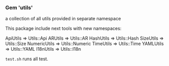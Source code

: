 ### Gem 'utils'

a collection of all utils provided in separate namespace

This package include next tools with new namespaces:

ApiUtils => Utils::Api
ARUtils => Utils::AR
HashUtils => Utils::Hash
SizeUtils => Utils::Size
NumericUtils => Utils::Numeric
TimeUtils => Utils::Time
YAMLUtils => Utils::YAML
I18nUtils => Utils::I18n

`test.sh` runs all test.